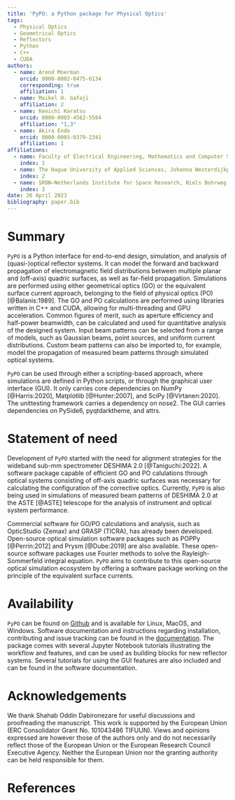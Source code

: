 ```yaml
---
title: 'PyPO: a Python package for Physical Optics'
tags:
  - Physical Optics
  - Geometrical Optics
  - Reflectors
  - Python
  - C++
  - CUDA
authors:
  - name: Arend Moerman
    orcid: 0000-0002-0475-6134
    corresponding: true
    affiliation: 1
  - name: Maikel H. Gafaji
    affiliation: 2
  - name: Kenichi Karatsu
    orcid: 0000-0003-4562-5584
    affiliation: "1,3"
  - name: Akira Endo
    orcid: 0000-0003-0379-2341
    affiliation: 1
affiliations:
  - name: Faculty of Electrical Engineering, Mathematics and Computer Science, Delft University of Technology, Mekelweg 4, 2628 CD, Delft, The Netherlands
    index: 1
  - name: The Hague University of Applied Sciences, Johanna Westerdijkplein 75, 2521 EN, The Hague, The Netherlands
    index: 2
  - name: SRON—Netherlands Institute for Space Research, Niels Bohrweg 4, 2333 CA, Leiden, The Netherlands
    index: 3
date: 26 April 2023
bibliography: paper.bib
---
```



# Summary
`PyPO` is a Python interface for end-to-end design, simulation, and analysis of (quasi-)optical reflector systems. 
It can model the forward and backward propagation of electromagnetic field distributions between multiple planar and (off-axis) quadric surfaces, as well as far-field propagation.
Simulations are performed using either geometrical optics (GO) or the equivalent surface current approach, belonging to the field of physical optics (PO) [@Balanis:1989].
The GO and PO calculations are performed using libraries written in C++ and CUDA, allowing for multi-threading and GPU acceleration.
Common figures of merit, such as aperture efficiency and half-power beamwidth, can be calculated and used for quantitative analysis of the designed system.
Input beam patterns can be selected from a range of models, such as Gaussian beams, point sources, and uniform current distributions. 
Custom beam patterns can also be imported to, for example, model the propagation of measured beam patterns through simulated optical systems.


`PyPO` can be used through either a scripting-based approach, where simulations are defined in Python scripts, or through the graphical user interface (GUI).
It only carries core dependencies on NumPy [@Harris:2020], Matplotlib [@Hunter:2007], and SciPy [@Virtanen:2020]. 
The unittesting framework carries a dependency on nose2. 
The GUI carries dependencies on PySide6, pyqtdarktheme, and attrs.


# Statement of need
Development of `PyPO` started with the need for alignment strategies for the wideband sub-mm spectrometer DESHIMA 2.0 [@Taniguchi:2022]. 
A software package capable of efficient GO and PO calulations through optical systems consisting of off-axis quadric surfaces was necessary for calculating the configuration of the corrective optics. 
Currently, `PyPO` is also being used in simulations of measured beam patterns of DESHIMA 2.0 at the ASTE [@ASTE] telescope for the analysis of instrument and optical system performance.

Commercial software for GO/PO calculations and analysis, such as OpticStudio (Zemax) and GRASP (TICRA), has already been developed.
Open-source optical simulation software packages such as POPPy [@Perrin:2012] and Prysm [@Dube:2019] are also available. 
These open-source software packages use Fourier methods to solve the Rayleigh-Sommerfeld integral equation.
`PyPO` aims to contribute to this open-source optical simulation ecosystem by offering a software package working on the principle of the equivalent surface currents.

# Availability
`PyPO` can be found on [Github](https://github.com/PyPO-dev/PyPO) and is available for Linux, MacOS, and Windows.
Software documentation and instructions regarding installation, contributing and issue tracking can be found in the [documentation](https://pypo-dev.github.io/PyPO/).
The package comes with several Jupyter Notebook tutorials illustrating the workflow and features, and can be used as building blocks for new reflector systems.
Several tutorials for using the GUI features are also included and can be found in the software documentation.

# Acknowledgements
We thank Shahab Oddin Dabironezare for useful discussions and proofreading the manuscript.
This work is supported by the European Union (ERC Consolidator Grant No. 101043486 TIFUUN). 
Views and opinions expressed are however those of the authors only and do not necessarily reflect those of the European Union or the European Research Council Executive Agency. 
Neither the European Union nor the granting authority can be held responsible for them.

# References
